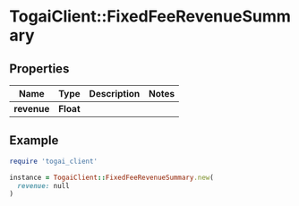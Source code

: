 # TogaiClient::FixedFeeRevenueSummary

## Properties

| Name | Type | Description | Notes |
| ---- | ---- | ----------- | ----- |
| **revenue** | **Float** |  |  |

## Example

```ruby
require 'togai_client'

instance = TogaiClient::FixedFeeRevenueSummary.new(
  revenue: null
)
```

